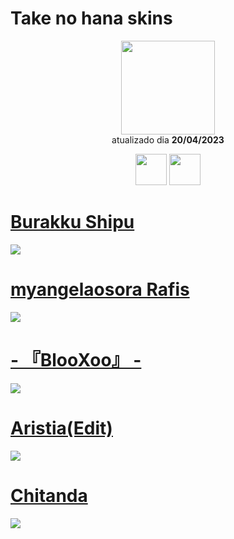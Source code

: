 # Take no hana skins

<p align="center">
   <a href="https://osu.ppy.sh/users/3628613">
    <img src="https://a.ppy.sh/3628613"
         width="150"
         height "150">
   </a>
<br>
  atualizado dia
  <b> 20/04/2023 </b>
</p>
   <p align="center">
   <a href="https://twitter.com/rooivo">
  <img src="https://i.imgur.com/PUQ5uWf.png" 
       width="50" 
       height="50"></a>
  <a href="https://www.twitch.tv/takechan6">
  <img src="https://i.imgur.com/HM030lk.png" 
       width="50" 
       height="50"></a>
<br>
   </p>
   
# [Burakku Shipu](https://github.com/Yumiih/Skins/raw/main/takenohana/Burakku%20Shipu.osk)
[![](https://cdn.discordapp.com/attachments/1072350624835973161/1098793003482624051/screenshot405.jpg)](https://github.com/Yumiih/Skins/raw/main/takenohana/Burakku%20Shipu.osk)

# [myangelaosora Rafis](https://github.com/Yumiih/Skins/raw/main/takenohana/%23%20myangelaosora%20Rafis.osk)
[![](https://cdn.discordapp.com/attachments/1072350624835973161/1098793260920606742/screenshot130.jpg)](https://github.com/Yumiih/Skins/raw/main/takenohana/%23%20myangelaosora%20Rafis.osk)

# [- 『BlooXoo』 -](https://github.com/Yumiih/Skins/raw/main/takenohana/-%20%E3%80%8EBlooXoo%E3%80%8F%20-.osk)
[![](https://cdn.discordapp.com/attachments/1072350624835973161/1098795417648496681/screenshot133.jpg)](https://github.com/Yumiih/Skins/raw/main/takenohana/-%20%E3%80%8EBlooXoo%E3%80%8F%20-.osk)

# [Aristia(Edit)](https://github.com/Yumiih/Skins/raw/main/takenohana/Aristia(Edit).osk)
[![](https://cdn.discordapp.com/attachments/1052716407546183744/1098807111208669204/screenshot412.jpg)](https://github.com/Yumiih/Skins/raw/main/takenohana/Aristia(Edit).osk)

# [Chitanda](https://github.com/Yumiih/Skins/raw/main/takenohana/Chitanda.osk)
[![](https://media.discordapp.net/attachments/1052716407546183744/1098807111011541012/screenshot411.jpg?width=1191&height=670)](https://github.com/Yumiih/Skins/raw/main/takenohana/Chitanda.osk)
